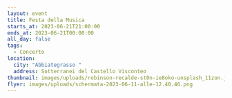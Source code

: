 ```yaml
---
layout: event
title: Festa della Musica
starts_at: 2023-06-21T21:00:00
ends_at: 2023-06-21T00:00:00
all_day: false
tags:
  - Concerto
location:
  city: "Abbiategrasso "
  address: Sotterranei del Castello Visconteo
thumbnail: images/uploads/robinson-recalde-st0n-ie8oko-unsplash_11zon.jpg
flyer: images/uploads/schermata-2023-06-11-alle-12.40.46.png
---
```

